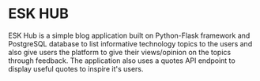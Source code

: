 # ESK HUB
ESK Hub is a simple blog application built on Python-Flask framework and PostgreSQL database to list informative technology topics to the users and also give users the platform to give their views/opinion on the topics through feedback. The application also uses a quotes API endpoint to display useful quotes to inspire it's users.
